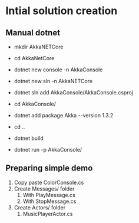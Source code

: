 # Intial solution creation

## Manual dotnet

- mkdir AkkaNETCore
- cd AkkaNetCore

- dotnet new console -n AkkaConsole
- dotnet new sln -n AkkaNETCore
- dotnet sln add AkkaConsole/AkkaConsole.csproj

- cd AkkaConsole/

- dotnet add package Akka --version 1.3.2

- cd ..

- dotnet build
- dotnet run -p AkkaConsole/

## Preparing simple demo

1. Copy paste ColorConsole.cs
1. Create Messages/ folder
    1. With PlayMessage.cs
    1. With StopMessage.cs
1. Create Actors/ folder
    1. MusicPlayerActor.cs